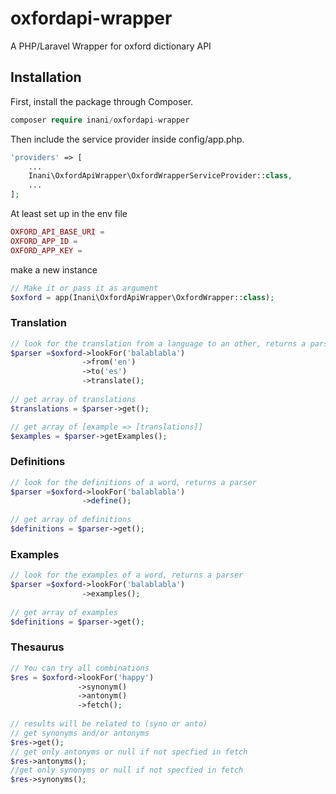 # oxfordapi-wrapper
A PHP/Laravel Wrapper for oxford dictionary API
## Installation

First, install the package through Composer.
```php
composer require inani/oxfordapi-wrapper
```
Then include the service provider inside config/app.php.
```php
'providers' => [
    ...
    Inani\OxfordApiWrapper\OxfordWrapperServiceProvider::class,
    ...
];
```
At least set up in the env file

```php
OXFORD_API_BASE_URI = 
OXFORD_APP_ID = 
OXFORD_APP_KEY = 
```
make a new instance

```php
// Make it or pass it as argument
$oxford = app(Inani\OxfordApiWrapper\OxfordWrapper::class);
```

### Translation
```php
// look for the translation from a language to an other, returns a parser
$parser =$oxford->lookFor('balablabla')
                ->from('en')
                ->to('es')
                ->translate();
                
// get array of translations
$translations = $parser->get();

// get array of [example => [translations]]
$examples = $parser->getExamples();

```
### Definitions
```php
// look for the definitions of a word, returns a parser
$parser =$oxford->lookFor('balablabla')
                ->define();
                
// get array of definitions
$definitions = $parser->get();

```
### Examples
```php
// look for the examples of a word, returns a parser
$parser =$oxford->lookFor('balablabla')
                ->examples();
                
// get array of examples
$definitions = $parser->get();
```
### Thesaurus
```php
// You can try all combinations
$res = $oxford->lookFor('happy')
               ->synonym()
               ->antonym()
               ->fetch();
                
// results will be related to (syno or anto)
// get synonyms and/or antonyms 
$res->get();
// get only antonyms or null if not specfied in fetch
$res->antonyms();
//get only synonyms or null if not specfied in fetch
$res->synonyms();
```
